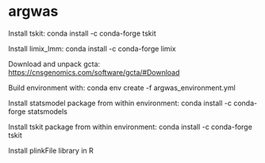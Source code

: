 # argwas


Install tskit:
conda install -c conda-forge tskit

Install limix_lmm:
conda install -c conda-forge limix

Download and unpack gcta:
https://cnsgenomics.com/software/gcta/#Download

Build environment with:
conda env create -f argwas_environment.yml

Install statsmodel package from within environment:
conda install -c conda-forge statsmodels

Install tskit package from within environment:
conda install -c conda-forge tskit

Install plinkFile library in R
